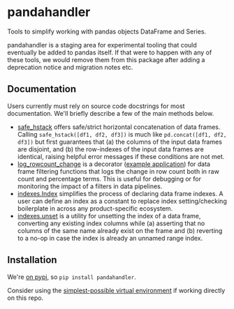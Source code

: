 # pandahandler

Tools to simplify working with pandas objects DataFrame and Series.

pandahandler is a staging area for experimental tooling that could eventually be added to pandas itself. If that were to happen with any of these tools, we would remove them from this package after adding a deprecation notice and migration notes etc.

## Documentation

Users currently must rely on source code docstrings for most documentation. We'll briefly describe a few of the main methods below.

- [safe_hstack](https://github.com/zkurtz/pandahandler/blob/7ac841181595cd538f6f3f42a0f73be9e156e206/pandahandler/frames/joiners.py#L6-L22) offers safe/strict horizontal concatenation of data frames. Calling `safe_hstack([df1, df2, df3])` is much like `pd.concat([df1, df2, df3])` but first guarantees that (a) the columns of the input data frames are disjoint, and (b) the row-indexes of the input data frames are identical, raising helpful error messages if these conditions are not met.
- [log_rowcount_change](https://github.com/zkurtz/pandahandler/blob/7ac841181595cd538f6f3f42a0f73be9e156e206/pandahandler/frames/decorators/framesize.py#L13-L28) is a decorator ([example application](https://github.com/zkurtz/pandahandler/blob/7ac841181595cd538f6f3f42a0f73be9e156e206/pandahandler/frames/filters.py#L12-L15)) for data frame filtering functions that logs the change in row count both in raw count and percentage terms. This is useful for debugging or for monitoring the impact of a filters in data pipelines.
- [indexes.Index](https://github.com/zkurtz/pandahandler/blob/7ac841181595cd538f6f3f42a0f73be9e156e206/pandahandler/indexes.py#L62-L79) simplifies the process of declaring data frame indexes. A user can define an index as a constant to replace index setting/checking boilerplate in across any product-specific ecosystem.
- [indexes.unset](https://github.com/zkurtz/pandahandler/blob/7ac841181595cd538f6f3f42a0f73be9e156e206/pandahandler/indexes.py#L42-L54) is a utility for unsetting the index of a data frame, converting any existing index columns while (a) asserting that no columns of the same name already exist on the frame and (b) reverting to a no-op in case the index is already an unnamed range index.


## Installation

We're [on pypi](https://pypi.org/project/pandahandler/), so `pip install pandahandler`.

Consider using the [simplest-possible virtual environment](https://gist.github.com/zkurtz/4c61572b03e667a7596a607706463543) if working directly on this repo.
